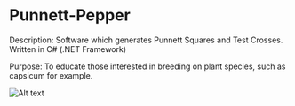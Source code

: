 # Punnett-Pepper

Description: Software which generates Punnett Squares and Test Crosses. Written in C# (.NET Framework)

Purpose: To educate those interested in breeding on plant species, such as capsicum for example.

![Alt text](https://github.com/RProietto/Punnett-Pepper/blob/main/crosses/Hot%20Banana%20x%20Malawi.png "Example")
